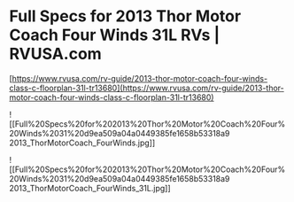 # Full Specs for 2013 Thor Motor Coach Four Winds 31L RVs | RVUSA.com

[https://www.rvusa.com/rv-guide/2013-thor-motor-coach-four-winds-class-c-floorplan-31l-tr13680](https://www.rvusa.com/rv-guide/2013-thor-motor-coach-four-winds-class-c-floorplan-31l-tr13680)

![[Full%20Specs%20for%202013%20Thor%20Motor%20Coach%20Four%20Winds%2031%20d9ea509a04a0449385fe1658b53318a9 2013_ThorMotorCoach_FourWinds.jpg]]

![[Full%20Specs%20for%202013%20Thor%20Motor%20Coach%20Four%20Winds%2031%20d9ea509a04a0449385fe1658b53318a9 2013_ThorMotorCoach_FourWinds_31L.jpg]]
